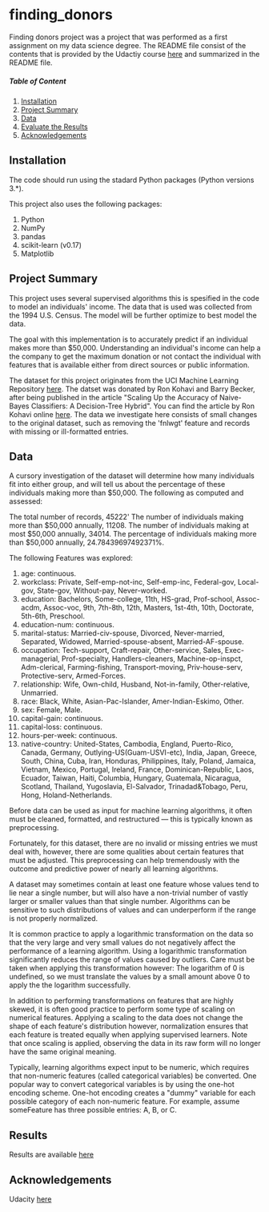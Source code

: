 # finding_donors
Finding donors project was a project that was performed as a first assignment on my data science degree. The README file consist of the contents that is provided by the Udactiy course [here](https://github.com/sylvesters911/finding_donors/blob/master/finding_donors.ipynb) and summarized in the README file. 

##### Table of Content
1. [Installation](#Installation)
2. [Project Summary](#Project-Summary)
3. [Data](#Data)
4. [Evaluate the Results](#Results)
5. [Acknowledgements](#Acknowledgements)

## Installation
The code should run using the stadard Python packages (Python versions 3.*).

This project also uses the following packages:

1. Python
2. NumPy
3. pandas
4. scikit-learn (v0.17)
5. Matplotlib

## Project Summary
This project uses several supervised algorithms this is spesified in the code to model an individuals' income. The data that is used was collected from the 1994 U.S. Census. The model will be further optimize to best model the data. 

The goal with this implementation is to accurately predict if an individual makes more than $50,000. Understanding an individual's income can help a the company to get the maximum donation or not contact the individual with features that is available either from direct sources or public information. 

The dataset for this project originates from the UCI Machine Learning Repository [here](https://archive.ics.uci.edu/ml/datasets/Census+Income). The datset was donated by Ron Kohavi and Barry Becker, after being published in the article "Scaling Up the Accuracy of Naive-Bayes Classifiers: A Decision-Tree Hybrid". You can find the article by Ron Kohavi online [here](https://www.aaai.org/Papers/KDD/1996/KDD96-033.pdf). The data we investigate here consists of small changes to the original dataset, such as removing the 'fnlwgt' feature and records with missing or ill-formatted entries.

## Data
A cursory investigation of the dataset will determine how many individuals fit into either group, and will tell us about the percentage of these individuals making more than \$50,000. The following as computed and assessed:

The total number of records, 45222'
The number of individuals making more than \$50,000 annually, 11208.
The number of individuals making at most \$50,000 annually, 34014.
The percentage of individuals making more than \$50,000 annually, 24.78439697492371%.

The following Features was explored:
1. age: continuous.
2. workclass: Private, Self-emp-not-inc, Self-emp-inc, Federal-gov, Local-gov, State-gov, Without-pay, Never-worked.
3. education: Bachelors, Some-college, 11th, HS-grad, Prof-school, Assoc-acdm, Assoc-voc, 9th, 7th-8th, 12th, Masters, 1st-4th, 10th, Doctorate, 5th-6th, Preschool.
4. education-num: continuous.
4. marital-status: Married-civ-spouse, Divorced, Never-married, Separated, Widowed, Married-spouse-absent, Married-AF-spouse.
6. occupation: Tech-support, Craft-repair, Other-service, Sales, Exec-managerial, Prof-specialty, Handlers-cleaners, Machine-op-inspct, Adm-clerical, Farming-fishing, Transport-moving, Priv-house-serv, Protective-serv, Armed-Forces.
7. relationship: Wife, Own-child, Husband, Not-in-family, Other-relative, Unmarried.
8. race: Black, White, Asian-Pac-Islander, Amer-Indian-Eskimo, Other.
9. sex: Female, Male.
10. capital-gain: continuous.
11. capital-loss: continuous.
12. hours-per-week: continuous.
13. native-country: United-States, Cambodia, England, Puerto-Rico, Canada, Germany, Outlying-US(Guam-USVI-etc), India, Japan, Greece, South, China, Cuba, Iran, Honduras, Philippines, Italy, Poland, Jamaica, Vietnam, Mexico, Portugal, Ireland, France, Dominican-Republic, Laos, Ecuador, Taiwan, Haiti, Columbia, Hungary, Guatemala, Nicaragua, Scotland, Thailand, Yugoslavia, El-Salvador, Trinadad&Tobago, Peru, Hong, Holand-Netherlands.

Before data can be used as input for machine learning algorithms, it often must be cleaned, formatted, and restructured — this is typically known as preprocessing. 

Fortunately, for this dataset, there are no invalid or missing entries we must deal with, however, there are some qualities about certain features that must be adjusted. This preprocessing can help tremendously with the outcome and predictive power of nearly all learning algorithms.

A dataset may sometimes contain at least one feature whose values tend to lie near a single number, but will also have a non-trivial number of vastly larger or smaller values than that single number. Algorithms can be sensitive to such distributions of values and can underperform if the range is not properly normalized. 

It is common practice to apply a logarithmic transformation on the data so that the very large and very small values do not negatively affect the performance of a learning algorithm. Using a logarithmic transformation significantly reduces the range of values caused by outliers. Care must be taken when applying this transformation however: The logarithm of 0 is undefined, so we must translate the values by a small amount above 0 to apply the the logarithm successfully.

In addition to performing transformations on features that are highly skewed, it is often good practice to perform some type of scaling on numerical features. Applying a scaling to the data does not change the shape of each feature's distribution however, normalization ensures that each feature is treated equally when applying supervised learners. Note that once scaling is applied, observing the data in its raw form will no longer have the same original meaning.

Typically, learning algorithms expect input to be numeric, which requires that non-numeric features (called categorical variables) be converted. One popular way to convert categorical variables is by using the one-hot encoding scheme. One-hot encoding creates a "dummy" variable for each possible category of each non-numeric feature. For example, assume someFeature has three possible entries: A, B, or C.

## Results

Results are available [here](https://github.com/sylvesters911/finding_donors/blob/master/finding_donors.ipynb)

## Acknowledgements
Udacity [here](https://www.udacity.com/)
